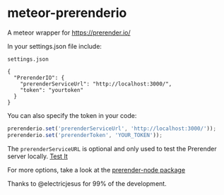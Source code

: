 meteor-prerenderio
==================

A meteor wrapper for https://prerender.io/

In your settings.json file include:

`settings.json`

```
{
  "PrerenderIO": {
    "prerenderServiceUrl": "http://localhost:3000/",
    "token": "yourtoken"
  }
}
```

You can also specify the token in your code:
```javascript
prerenderio.set('prerenderServiceUrl', 'http://localhost:3000/'));
prerenderio.set('prerenderToken', 'YOUR_TOKEN'));
```

The `prerenderServiceURL` is optional and only used to test the Prerender server locally. [Test It](https://prerender.io/documentation/test-it)


For more options, take a look at the [prerender-node package](https://github.com/prerender/prerender-node)


Thanks to @electricjesus for 99% of the development.
